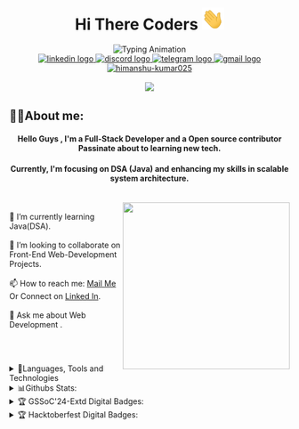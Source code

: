 ## 


<!--
**Himanshu-kumar025/Himanshu-kumar025** is a ✨ _special_ ✨ repository because its `README.md` (this file) appears on your GitHub profile.

Here are some ideas to get you started:

- 🔭 I’m currently working on ...
- 🌱 I’m currently learning ...
- 👯 I’m looking to collaborate on ...
- 🤔 I’m looking for help with ...
- 💬 Ask me about ...
- 📫 How to reach me: ...
- 😄 Pronouns: ...
- ⚡ Fun fact: ...
-->
<!-------------------------------------------------------------------------------------------------------------------------------------------------------------------------------------------------------------->
<!-- My name is himanshu kumar  -->
<div align="center">
	<h1>Hi There Coders <img src="https://github.com/Himanshu-kumar025/Himanshu-kumar025/blob/main/giphy.gif" width="40px" height="40px"  alt="Heyy"  /> </h1>
</div>

<div align="center">
  <img src="https://readme-typing-svg.demolab.com?font=Calibiri+Code&weight=900&size=35&pause=1000&color=4493F8&center=true&vCenter=true&width=500&height=100&lines=I'm+Himanshu+Kumar; Web+Developer  ;Open+Source+contributor" alt="Typing Animation">
</div>
<!-------------------------------------------------------------------------------------------------------------------------------------------------------------------------------------------------------------->



<!-------------------------------------------------------------------------------------------------------------------------------------------------------------------------------------------------------------->
<!--  My social Links   -->
<div align="center">
  <a href="https://www.linkedin.com/in/himanshu-kumar-425aba292" target="_blank">
    <img src="https://raw.githubusercontent.com/maurodesouza/profile-readme-generator/master/src/assets/icons/social/linkedin/default.svg" width="63" height="30" alt="linkedin logo"  />
  </a>
  <a href="https://discord.gg/wDGfvDVN" target="_blank">
    <img src="https://raw.githubusercontent.com/maurodesouza/profile-readme-generator/master/src/assets/icons/social/discord/default.svg" width="63" height="30" alt="discord logo"  />
  </a>
  <a href="https://t.me/aashu_025" target="_blank">
    <img src="https://raw.githubusercontent.com/maurodesouza/profile-readme-generator/master/src/assets/icons/social/telegram/default.svg" width="63" height="30" alt="telegram logo"  />
  </a>
  <a href="mailto:hk1832141@gmail.com" target="_blank">
    <img src="https://raw.githubusercontent.com/maurodesouza/profile-readme-generator/master/src/assets/icons/social/gmail/default.svg" width="63" height="30" alt="gmail logo"  />
  </a>

  <a href="https://www.leetcode.com/himanshu-kumar025" target="_blank">
    <img src="https://raw.githubusercontent.com/rahuldkjain/github-profile-readme-generator/master/src/images/icons/Social/leet-code.svg" alt="himanshu-kumar025" width="63" height="30" alt="leetcode logo"  />
  </a>
</div>
<br>

<div align="center">
  <img    width="150px"  src="https://visitor-badge.laobi.icu/badge?page_id=Himanshu-kumar025.Himanshu-kumar025&left_color=purple&left_text=Profile%20Visit&style=for-the-badge"   />
</div>

<!-------------------------------------------------------------------------------------------------------------------------------------------------------------------------------------------------------------->




<!-------------------------------------------------------------------------------------------------------------------------------------------------------------------------------------------------------------->
<!--About me : summary -->

<h2>👨‍💻About me:</h2>
<h4 align="center">Hello Guys , I'm a Full-Stack Developer and a Open source contributor Passinate about to learning new tech.</h4>
<h4 align="center"> Currently, I'm focusing on DSA (Java) and enhancing my skills in scalable system architecture.</h4>
<br>
<span  >
<img     src="https://user-images.githubusercontent.com/74038190/229223263-cf2e4b07-2615-4f87-9c38-e37600f8381a.gif"  align="right" height="300px" width="300px" valign="top"/> 
</span>	

<br>
🌱 I’m currently learning Java(DSA).
<br><br>
👯 I’m looking to collaborate on Front-End Web-Development Projects.
 <br><br>
📫 How to reach me:  <a href="mailto:hk1832141@gmail.com" target="_blank">Mail Me</a> Or Connect on  <a href="https://www.linkedin.com/in/himanshu-kumar-425aba292" target="_blank">Linked  In</a>.
<br><br>
💬 Ask me about Web Development .

<!-------------------------------------------------------------------------------------------------------------------------------------------------------------------------------------------------------------->

<br><br>

<!-------------------------------------------------------------------------------------------------------------------------------------------------------------------------------------------------------------->
<!--Languages and techniology info-->
<details>
<summary>🚀Languages, Tools and Technologies</summary>
   
<div align="center">
	
<table >
<tr >
	<td ><strong>Programming Languages</strong></td>
	<td  ><img height=40 src = "https://skillicons.dev/icons?i=c,java,js&theme=dark"></td>
</tr>
	
<tr>
	<td><strong>Front-End Development</strong></td>
	<td><img height=40 src = "https://skillicons.dev/icons?i=html,css,react,vite,redux&theme=dark" ></td>
</tr>
<tr>
		<td><strong>Back-End Development</strong></td>
		<td><img height=40 src = "https://skillicons.dev/icons?i=nodejs,expressjs&theme=dark"></td>
</tr>

<tr>
	<td><strong>Frameworks</strong></td>
	<td><img height=40 src = "https://skillicons.dev/icons?i=bootstrap,tailwind&theme=dark"></td>
</tr>

<tr>
	<td><strong>Developer Tools</strong></td>
	<td><img height=40 src = "https://skillicons.dev/icons?i=git,github,vscode,postman&theme=dark"></td>
</tr>

<tr>
	<td><strong>Database Technologies</strong></td>
	<td><img height=40 src = "https://skillicons.dev/icons?i=mysql,mongodb&theme=dark"></td>
</tr>
</table>

</div>
</details>

<!-------------------------------------------------------------------------------------------------------------------------------------------------------------------------------------------------------------->



<!-------------------------------------------------------------------------------------------------------------------------------------------------------------------------------------------------------------->
<!--  Github States   -->

<details>

<summary >📊Githubs Stats:</summary>


<div align="center">
  
  <img height="158em"   src="http://github-profile-summary-cards.vercel.app/api/cards/profile-details?username=Himanshu-kumar025&theme=rose_pine"   alt="linkedin logo"  />
  <img height="158em"   src="http://github-profile-summary-cards.vercel.app/api/cards/repos-per-language?username=Himanshu-kumar025&theme=rose_pine"  alt="linkedin logo"  />
  <img height="160em"   src="http://github-profile-summary-cards.vercel.app/api/cards/most-commit-language?username=Himanshu-kumar025&theme=rose_pine"  alt="linkedin logo"  />
  <img height="160em"  src="http://github-profile-summary-cards.vercel.app/api/cards/stats?username=Himanshu-kumar025&theme=rose_pine"   alt="linkedin logo"  />
  <img height="160em"  src="http://github-profile-summary-cards.vercel.app/api/cards/productive-time?username=Himanshu-kumar025&theme=rose_pine&utcOffset=8"   alt="linkedin logo"  />

</div>
<!-------------------------------------------------------------------------------------------------------------------------------------------------------------------------------------------------------------->
<br clear="both">


<div align="center">
	
<img src="https://github-readme-stats.vercel.app/api?username=Himanshu-kumar025&hide_title=false&hide_rank=false&show_icons=true&include_all_commits=true&count_private=true&disable_animations=false&theme=rose_pine&locale=en&hide_border=false&order=1" height="150" alt="stats graph"  />
<img src="https://github-readme-stats.vercel.app/api/top-langs?username=Himanshu-kumar025&locale=en&hide_title=false&layout=compact&card_width=320&langs_count=5&theme=rose_pine&hide_border=false&order=2" height="150" alt="languages graph"  />
	
<img src="https://streak-stats.demolab.com?user=Himanshu-kumar025&locale=en&mode=weekly&theme=rose_pine&hide_border=false&border_radius=10&order=3" height="155" alt="streak graph"  />
<img src="https://github-profile-trophy.vercel.app?username=Himanshu-kumar025&theme=dark_dimmed&column=-1&row=1&margin-w=8&margin-h=8&no-bg=false&no-frame=false&order=4" height="150" alt="trophy graph"  />
<img src="https://github-readme-activity-graph.vercel.app/graph?username=Himanshu-kumar025&radius=16&theme=redical&area=true&order=5&point=red" height="300" alt="activity-graph graph"  />

</div>
</details>
<!-------------------------------------------------------------------------------------------------------------------------------------------------------------------------------------------------------------->



<!-------------------------------------------------------------------------------------------------------------------------------------------------------------------------------------------------------------->
<!--  GSSOC'24 Badges   -->
<details>
	<summary>🏆 GSSoC'24-Extd Digital Badges: </summary>
<table>
          <caption >Girl Script Summer of Code-2024 Extended</caption>
          <tr align="center" >
                     <td style= "width=auto">
                                  <img src="https://github.com/Himanshu-kumar025/Himanshu-kumar025/blob/main/Himanshu-kumar025.png" alt="Explorer Badge" width="80">
                                  <br>
                                  <strong>Explorer Badge</strong>
                      </td>
                       <td style= "width=auto">
                                  <img src="https://github.com/Himanshu-kumar025/Himanshu-kumar025/blob/main/2.png" alt="Adventurer Badge" width="80">
                                  <br>
                                  <strong>Adventurer Badge</strong>
                      </td>
                     <td style= "width=auto">
                                  <img src="https://github.com/Himanshu-kumar025/Himanshu-kumar025/blob/main/3.png" alt="Trailblazer Badge" width="80">
                                  <br>
                                  <strong>Trailblazer Badge</strong>
                      </td>
                       <td style= "width=auto">
                                  <img src="https://github.com/Himanshu-kumar025/Himanshu-kumar025/blob/main/4.png" alt="Summit Seeker Badge" width="80">
                                  <br>
                                  <strong>Summit Seeker Badge</strong>
                      </td>
                       <td style= "width=auto">
                                  <img src="https://github.com/Himanshu-kumar025/Himanshu-kumar025/blob/main/5.png" alt="Champion Badge" width="80">
                                  <br>
                                  <strong>Champion Badge</strong>
                      </td>
          </tr>
          <tr align="center" >
                   <td style= "width=auto">
                              <img src="https://github.com/Himanshu-kumar025/Himanshu-kumar025/blob/main/postman.png" alt="Git Explorer Badge" width="80">
                              <br>
                              <strong>Postman Badge</strong>
                    </td>
                    <td style= "width=auto">
                              <img src="https://github.com/Himanshu-kumar025/Himanshu-kumar025/blob/main/badge.jpg" alt="Pull Expert Badge" width="80">
                              <br>
                              <strong>Git Explorer Badge</strong>                              
                    </td>
          </tr>
 </table>
	</details>
<!-------------------------------------------------------------------------------------------------------------------------------------------------------------------------------------------------------------->
 
<!-------------------------------------------------------------------------------------------------------------------------------------------------------------------------------------------------------------->
<!--   Hactoberfest badges  -->
<details>
<summary>🏆 Hacktoberfest Digital Badges: </summary>

[![Screenshot 2024-11-09 170659](https://github.com/user-attachments/assets/c6d490bd-3a81-42f2-8949-30502e1274b5)](https://www.holopin.io/@himanshukumar025#)
</details>
